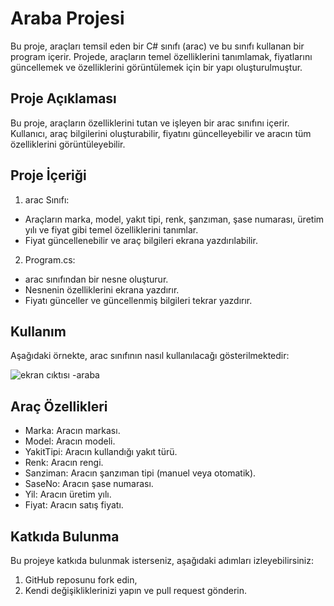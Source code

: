 # Araba Projesi

Bu proje, araçları temsil eden bir C# sınıfı (arac) ve bu sınıfı kullanan bir program içerir. Projede, araçların temel özelliklerini tanımlamak, fiyatlarını güncellemek ve özelliklerini görüntülemek için bir yapı oluşturulmuştur.

## Proje Açıklaması

Bu proje, araçların özelliklerini tutan ve işleyen bir arac sınıfını içerir. Kullanıcı, araç bilgilerini oluşturabilir, fiyatını güncelleyebilir ve aracın tüm özelliklerini görüntüleyebilir.

## Proje İçeriği

1) arac Sınıfı:
- Araçların marka, model, yakıt tipi, renk, şanzıman, şase numarası, üretim yılı ve fiyat gibi temel özelliklerini tanımlar.
- Fiyat güncellenebilir ve araç bilgileri ekrana yazdırılabilir.
2) Program.cs:
- arac sınıfından bir nesne oluşturur.
- Nesnenin özelliklerini ekrana yazdırır.
- Fiyatı günceller ve güncellenmiş bilgileri tekrar yazdırır.

## Kullanım

Aşağıdaki örnekte, arac sınıfının nasıl kullanılacağı gösterilmektedir:

![ekran cıktısı -araba](https://github.com/user-attachments/assets/e2f00c22-ad73-466e-8dc0-25ccfce822ab)

## Araç Özellikleri

- Marka: Aracın markası.
- Model: Aracın modeli.
- YakitTipi: Aracın kullandığı yakıt türü.
- Renk: Aracın rengi.
- Sanziman: Aracın şanzıman tipi (manuel veya otomatik).
- SaseNo: Aracın şase numarası.
- Yil: Aracın üretim yılı.
- Fiyat: Aracın satış fiyatı.

## Katkıda Bulunma 

Bu projeye katkıda bulunmak isterseniz, aşağıdaki adımları izleyebilirsiniz:

1) GitHub reposunu fork edin,
2) Kendi değişikliklerinizi yapın ve pull request gönderin.







